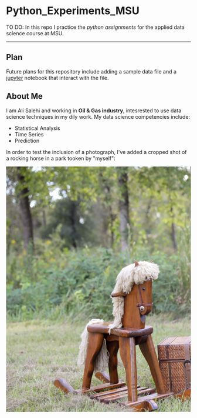 # Python_Experiments_MSU
TO DO: In this repo I practice the *python assignments* for the applied data science course at MSU.

---
## Plan
Future plans for this repository include adding a sample data file and a [jupyter](jupyter) notebook that interact with the file.

 ## About Me

I am Ali Salehi and working in **Oil & Gas industry**, intesrested to use data science techniques in my dily work.
My data science competencies include:
- Statistical Analysis
- Time Series
- Prediction

In order to test the inclusion of a photograph, I've added a cropped shot of a rocking horse in a park tooken by "myself":

![alt text](wooden_horse_in_park.jpg) 
<!-- <img src="wooden_horse_in_park.jpg" width="200" /> -->

